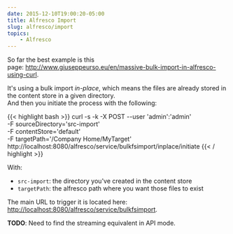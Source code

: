 ```yaml
---
date: 2015-12-10T19:00:20-05:00
title: Alfresco Import
slug: alfresco/import
topics:
    - Alfresco
---
```


So far the best example is this page: <http://www.giuseppeurso.eu/en/massive-bulk-import-in-alfresco-using-curl>.

It's using a bulk import *in-place*, which means the files are already stored in the content store in a given directory.  
And then you initiate the process with the following:

{{< highlight bash >}}
curl -s -k -X POST --user 'admin':'admin'      \
        -F sourceDirectory='src-import'        \
        -F contentStore='default'              \
        -F targetPath='/Company Home/MyTarget' \
        http://localhost:8080/alfresco/service/bulkfsimport/inplace/initiate
{{< / highlight >}}

With:

+ `src-import`: the directory you've created in the content store
+ `targetPath`: the alfresco path where you want those files to exist

The main URL to trigger it is located here: <http://localhost:8080/alfresco/service/bulkfsimport>.

**TODO**: Need to find the streaming equivalent in API mode.